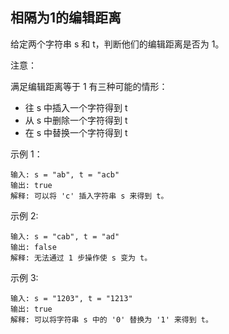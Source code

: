 ## 相隔为1的编辑距离

给定两个字符串 s 和 t，判断他们的编辑距离是否为 1。

注意：

满足编辑距离等于 1 有三种可能的情形：

* 往 s 中插入一个字符得到 t
* 从 s 中删除一个字符得到 t
* 在 s 中替换一个字符得到 t

示例 1：

```
输入: s = "ab", t = "acb"
输出: true
解释: 可以将 'c' 插入字符串 s 来得到 t。
```

示例 2:

```
输入: s = "cab", t = "ad"
输出: false
解释: 无法通过 1 步操作使 s 变为 t。
```

示例 3:

```
输入: s = "1203", t = "1213"
输出: true
解释: 可以将字符串 s 中的 '0' 替换为 '1' 来得到 t。
```